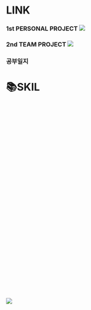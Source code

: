 <H1>LINK</H1>
<H3>1st PERSONAL PROJECT <img src="https://img.shields.io/badge/OurClassLife[학급관리시스템]-3178C6?style=for-the-badge&logo=github&logoColor=white"/>
</H3>
<H3>2nd TEAM PROJECT <img src="https://img.shields.io/badge/HelloWorld[놀이동산 운영 관리 시스템]-A38DF2?style=for-the-badge&logo=github&logoColor=white"/></H3>
<H3>공부일지</H3>
<H1>📚SKIL</H1><svg role="img" viewBox="0 0 24 24" xmlns="http://www.w3.org/2000/svg">
</svg>

<H3>
 <img src="https://img.shields.io/badge/TypeScript-3178C6?style=flat&logo=TypeScript&logoColor=white"/></H3>

<!--
**reversejin0209/reversejin0209** is a ✨ _special_ ✨ repository because its `README.md` (this file) appears on your GitHub profile.

Here are some ideas to get you started:

- 🔭 I’m currently working on ...
- 🌱 I’m currently learning ...
- 👯 I’m looking to collaborate on ...
- 🤔 I’m looking for help with ...
- 💬 Ask me about ...
- 📫 How to reach me: ...
- 😄 Pronouns: ...
- ⚡ Fun fact: ...
-->
